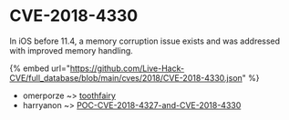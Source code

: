 # CVE-2018-4330

In iOS before 11.4, a memory corruption issue exists and was addressed with improved memory handling.

{% embed url="https://github.com/Live-Hack-CVE/full_database/blob/main/cves/2018/CVE-2018-4330.json" %}


* omerporze ~> [toothfairy](https://www.alice-snow.ru/2018/database/cve-2018-4330/toothfairy-omerporze)
* harryanon ~> [POC-CVE-2018-4327-and-CVE-2018-4330](https://www.alice-snow.ru/2018/database/cve-2018-4330/poc-cve-2018-4327-and-cve-2018-4330-harryanon)
